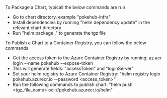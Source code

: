 To Package a Chart, typicall the below commands are run
- Go to chart directory, example "pokehub-infra"
- Install dependencies by running "helm dependency update" in the relevant chart directory
- Run "helm package ." to generate the tgz file

To Publish a Chart to a Container Registry, you can follow the below commands
- Get the access token to the Azure Container Registry by running: az acr login --name pokehub --expose-token
- This will generate fields: "accessToken" and "loginServer"
- Set your helm registry to Azure Container Registry: "helm registry login pokehub.azurecr.io --password <access_token>"
- Run the following commands to publish chart: "helm push <tgz_file_name> oci://pokehub.azurecr.io/helm"